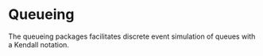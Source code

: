 # Queueing

The queueing packages facilitates discrete event simulation of queues with a Kendall notation.
